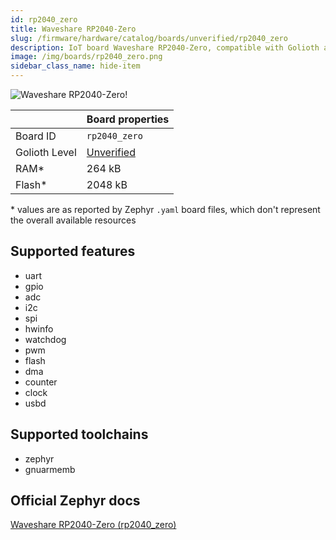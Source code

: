 ```yaml
---
id: rp2040_zero
title: Waveshare RP2040-Zero
slug: /firmware/hardware/catalog/boards/unverified/rp2040_zero
description: IoT board Waveshare RP2040-Zero, compatible with Golioth at unverified level.
image: /img/boards/rp2040_zero.png
sidebar_class_name: hide-item
---
```


[//]: # (This is an auto-generated file, do not edit! Changes to it will be lost upon re-generation)

![Waveshare RP2040-Zero!](/img/boards/rp2040_zero.png "Waveshare RP2040-Zero")

|                | Board properties     |
| -------------  | -------------------- |
| Board ID       | `rp2040_zero` |
| Golioth Level  | [Unverified](/firmware/hardware#unverified-boards) |
| RAM*           | 264 kB |
| Flash*         | 2048 kB |

\* values are as reported by Zephyr `.yaml` board files, which don't represent the overall available resources



## Supported features

* uart
* gpio
* adc
* i2c
* spi
* hwinfo
* watchdog
* pwm
* flash
* dma
* counter
* clock
* usbd

## Supported toolchains

* zephyr
* gnuarmemb

## Official Zephyr docs

[Waveshare RP2040-Zero (rp2040_zero)](https://docs.zephyrproject.org/latest/boards/waveshare/rp2040_zero/doc/index.html)
